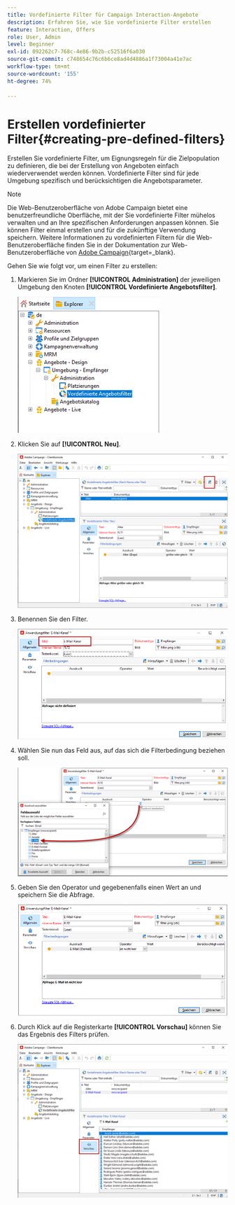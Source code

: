 ```yaml
---
title: Vordefinierte Filter für Campaign Interaction-Angebote
description: Erfahren Sie, wie Sie vordefinierte Filter erstellen
feature: Interaction, Offers
role: User, Admin
level: Beginner
exl-id: 092262c7-768c-4e86-9b2b-c52516f6a030
source-git-commit: c748654c76c6b6ce8ad4d4886a1f73004a41e7ac
workflow-type: tm+mt
source-wordcount: '155'
ht-degree: 74%

---
```


# Erstellen vordefinierter Filter{#creating-pre-defined-filters}

Erstellen Sie vordefinierte Filter, um Eignungsregeln für die Zielpopulation zu definieren, die bei der Erstellung von Angeboten einfach wiederverwendet werden können. Vordefinierte Filter sind für jede Umgebung spezifisch und berücksichtigen die Angebotsparameter.

>[!NOTE]
>
>Die Web-Benutzeroberfläche von Adobe Campaign bietet eine benutzerfreundliche Oberfläche, mit der Sie vordefinierte Filter mühelos verwalten und an Ihre spezifischen Anforderungen anpassen können. Sie können Filter einmal erstellen und für die zukünftige Verwendung speichern. Weitere Informationen zu vordefinierten Filtern für die Web-Benutzeroberfläche finden Sie in der Dokumentation zur Web-Benutzeroberfläche von [Adobe Campaign](https://experienceleague.adobe.com/en/docs/campaign-web/v8/start/predefined-filters){target=_blank}.


Gehen Sie wie folgt vor, um einen Filter zu erstellen:

1. Markieren Sie im Ordner **[!UICONTROL Administration]** der jeweiligen Umgebung den Knoten **[!UICONTROL Vordefinierte Angebotsfilter]**.

   ![](assets/offer_filter_create_005.png)

1. Klicken Sie auf **[!UICONTROL Neu]**.

   ![](assets/offer_filter_create_001.png)

1. Benennen Sie den Filter.

   ![](assets/offer_filter_create_002.png)

1. Wählen Sie nun das Feld aus, auf das sich die Filterbedingung beziehen soll.

   ![](assets/offer_filter_create_003.png)

1. Geben Sie den Operator und gegebenenfalls einen Wert an und speichern Sie die Abfrage.

   ![](assets/offer_filter_create_004.png)

1. Durch Klick auf die Registerkarte **[!UICONTROL Vorschau]** können Sie das Ergebnis des Filters prüfen.

   ![](assets/offer_filter_create_006.png)
